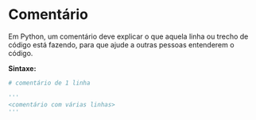 # Comentário

Em Python, um comentário deve explicar o que aquela linha ou trecho de código está fazendo, para que ajude a outras pessoas entenderem o código.

**Sintaxe:**

```python
# comentário de 1 linha

'''
<comentário com várias linhas>
'''
```